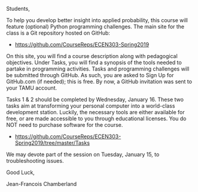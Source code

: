 Students,

To help you develop better insight into applied probability, this course will feature (optional) Python programming challenges. The main site for the class is a Git repository hosted on GitHub:

* https://github.com/CourseReps/ECEN303-Spring2019

On this site, you will find a course description along with pedagogical objectives. Under Tasks, you will find a synopsis of the tools needed to partake in programming activities. Tasks and programming challenges will be submitted through GitHub. As such, you are asked to Sign Up for GitHub.com (if needed); this is free. By now, a GitHub invitation was sent to your TAMU account.

Tasks 1 & 2 should be completed by Wednesday, January 16. These two tasks aim at transforming your personal computer into a world-class development station. Luckily, the necessary tools are either available for free, or are made accessible to you through educational licenses. You do NOT need to purchase software for the course.

* https://github.com/CourseReps/ECEN303-Spring2019/tree/master/Tasks

We may devote part of the session on Tuesday, January 15, to troubleshooting issues.

Good Luck,

Jean-Francois Chamberland
